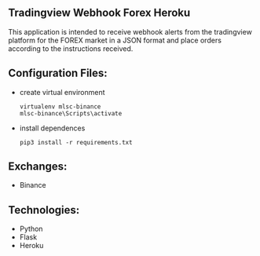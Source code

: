 Tradingview Webhook Forex Heroku
------------------------------------------

This application is intended to receive webhook alerts from the tradingview platform for the FOREX market in a JSON format and place orders according to the instructions received.


Configuration Files:
---------

- create virtual environment

      virtualenv mlsc-binance
      mlsc-binance\Scripts\activate
      
- install dependences

      pip3 install -r requirements.txt
  
Exchanges:
---------
- Binance

Technologies:
---------
- Python
- Flask
- Heroku
